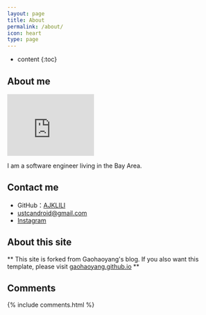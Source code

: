 ```yaml
---
layout: page
title: About
permalink: /about/
icon: heart
type: page
---
```


* content
{:toc}

## About me

<iframe src="https://githubbadge.appspot.com/ajklili?s=1" style="border: 0;height: 142px;width: 200px;overflow: hidden;" frameBorder="0"></iframe>

I am a software engineer living in the Bay Area.

## Contact me

* GitHub：[AJKLILI](https://github.com/ajklili)
* ustcandroid@gmail.com
* [Instagram](https://www.instagram.com/ajklili/)


## About this site

** This site is forked from Gaohaoyang's blog. If you also want this template, please visit [gaohaoyang.github.io](https://github.com/Gaohaoyang/gaohaoyang.github.io) **


## Comments

{% include comments.html %}

